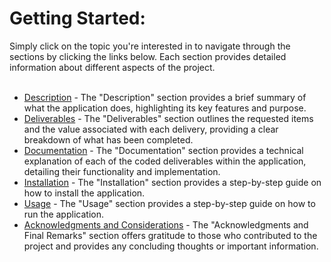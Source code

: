 # Getting Started:

Simply click on the topic you're interested in to navigate through the sections by clicking the links below. Each section provides detailed information about different aspects of the project.<br><br>

- [Description](content/description.md) - The "Description" section provides a brief summary of what the application does, highlighting its key features and purpose.
- [Deliverables](content/deliverables.md) - The "Deliverables" section outlines the requested items and the value associated with each delivery, providing a clear breakdown of what has been completed.
- [Documentation](content/documentation.md) - The "Documentation" section provides a technical explanation of each of the coded deliverables within the application, detailing their functionality and implementation.
- [Installation](content/installation.md) - The "Installation" section provides a step-by-step guide on how to install the application.
- [Usage](content/usage.md) - The "Usage" section provides a step-by-step guide on how to run the application.
- [Acknowledgments and Considerations](content/acknowledgments.md) - The "Acknowledgments and Final Remarks" section offers gratitude to those who contributed to the project and provides any concluding thoughts or important information.
